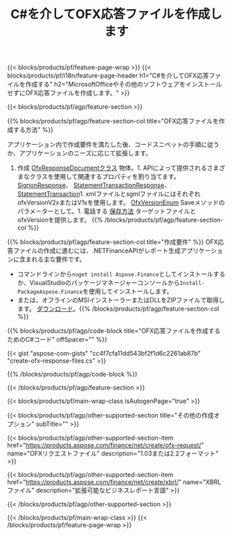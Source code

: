 ﻿---
title: C#を介してOFX応答ファイルを作成します
description: OFX応答ファイル作成のサンプルコード。 .NETベースのアプリケーション内でバッチOFX応答ファイルを生成するには、APIサンプルコードを使用します。 
url: /ja/net/create/ofx-response/
family: finance
platformtag: net
feature: create
informat: OFX Response
outformat: 
otherformats: OFX Response
---
{{< blocks/products/pf/feature-page-wrap >}}
{{< blocks/products/pf/i18n/feature-page-header h1="C#を介してOFX応答ファイルを作成する" h2="MicrosoftOfficeやその他のソフトウェアをインストールせずにOFX応答ファイルを作成します。" >}}

{{< blocks/products/pf/agp/feature-section >}}

{{% blocks/products/pf/agp/feature-section-col title="OFX応答ファイルを作成する方法" %}}

アプリケーション内で作成要件を満たした後、コードスニペットの手順に従うか、アプリケーションのニーズに応じて拡張します。

1. 作成 [OfxResponseDocumentクラス](https://apireference.aspose.com/finance/net/aspose.finance.ofx/ofxresponsedocument) 物体。1. APIによって提供されるさまざまなクラスを使用して関連するプロパティを割り当てます。 [SignonResponse](https://apireference.aspose.com/finance/net/aspose.finance.ofx.signon/signonresponse)、  [StatementTransactionResponse](https://apireference.aspose.com/finance/net/aspose.finance.ofx.bank/statementtransactionresponse)、 [StatementTransaction](https://apireference.aspose.com/finance/net/aspose.finance.ofx/statementtransaction)1. xmlファイルとsgmlファイルにはそれぞれofxVersionV2xまたはV1xを使用します。 [OfxVersionEnum](https://apireference.aspose.com/finance/net/aspose.finance.ofx/ofxversionenum) Saveメソッドのパラメーターとして。1. 電話する [保存方法](https://apireference.aspose.com/finance/net/aspose.finance.ofx/ofxresponsedocument/methods/save) ターゲットファイルとofxVersionを提供します。
{{% /blocks/products/pf/agp/feature-section-col %}}

{{% blocks/products/pf/agp/feature-section-col title="作成要件" %}}
OFX応答ファイルの作成に進むには、.NETFinanceAPIがレポート生成アプリケーションに含まれる主な要件です。 
- コマンドラインから```nuget install Aspose.Finance```としてインストールするか、VisualStudioのパッケージマネージャーコンソールから```Install-PackageAspose.Finance```を使用してインストールします。
- または、オフラインのMSIインストーラーまたはDLLをZIPファイルで取得します。 [ダウンロード](https://downloads.aspose.com/finance/net)。{{% /blocks/products/pf/agp/feature-section-col %}}

{{% blocks/products/pf/agp/code-block title="OFX応答ファイルを作成するためのC#コード" offSpacer="" %}}

{{< gist "aspose-com-gists" "cc4f7cfa11dd543bf2f1d6c2261ab87b" "create-ofx-response-files.cs" >}}

{{% /blocks/products/pf/agp/code-block %}}

{{< /blocks/products/pf/agp/feature-section >}}

{{< blocks/products/pf/main-wrap-class isAutogenPage="true" >}}

{{< blocks/products/pf/agp/other-supported-section title="その他の作成オプション" subTitle="" >}}

{{< blocks/products/pf/agp/other-supported-section-item href="https://products.aspose.com/finance/net/create/ofx-request/" name="OFXリクエストファイル" description="1.03または2.2フォーマット" >}}

{{< blocks/products/pf/agp/other-supported-section-item href="https://products.aspose.com/finance/net/create/xbrl/" name="XBRLファイル" description="拡張可能なビジネスレポート言語" >}}

{{< /blocks/products/pf/agp/other-supported-section >}}

{{< /blocks/products/pf/main-wrap-class >}}
{{< /blocks/products/pf/feature-page-wrap >}}